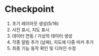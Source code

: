 Checkpoint
========

1. 초기 레이아웃 생성(5/16)
2. 사진 표시, 지도 표시
3. 데이터 연동 / 가상의 데이터 생성
4. 각종 알림 추가 (날짜), 지도에 다중 마커 추가
5. 최종 기능 동작 확인 및 디자인 수정